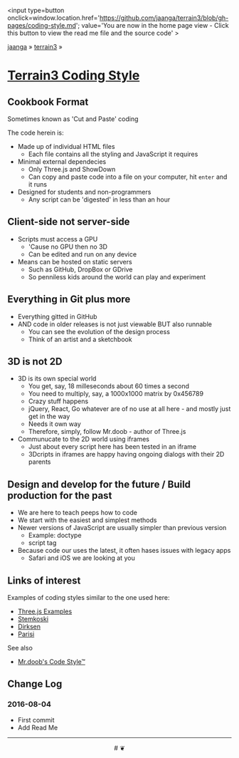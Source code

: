<span style=display:none; >[You are now in a GitHub source code view - click this link to view the home page]
( http://jaanga.github.io/terrain3/#coding-style.md "View file as a web page." )</span>
<input type=button onclick=window.location.href='https://github.com/jaanga/terrain3/blob/gh-pages/coding-style.md'; 
value='You are now in the home page view - Click this button to view the read me file and the source code' >

[jaanga]( https://jaanga.github.io ) &raquo; [terrain3]( http://fgx.github.io/terrain3/  ) &raquo;

[Terrain3 Coding Style]( http://jaanga.github.io/terrain3/#coding-style.md )
===


## Cookbook Format

Sometimes known as 'Cut and Paste' coding

The code herein is:

* Made up of individual HTML files
	* Each file contains all the styling and JavaScript it requires
* Minimal external dependecies
	* Only Three.js and ShowDown
	* Can copy and paste code into a file on your computer, hit `enter` and it runs
* Designed for students and non-programmers
	* Any script can be 'digested' in less than an hour


## Client-side not server-side

* Scripts must access a GPU
	* 'Cause no GPU then no 3D
	* Can be edited and run on any device
* Means can be hosted on static servers
	* Such as GitHub, DropBox or GDrive
	* So penniless kids around the world can play and experiment


## Everything in Git plus more

* Everything gitted in GitHub
* AND code in older releases is not just viewable BUT also runnable
	* You can see the evolution of the design process
	* Think of an artist and a sketchbook

## 3D is not 2D

* 3D is its own special world
	* You get, say, 18 milleseconds about 60 times a second
	* You need to multiply, say, a 1000x1000 matrix by 0x456789
	* Crazy stuff happens
	* jQuery, React, Go whatever are of no use at all here - and mostly just get in the way
	* Needs it own way
	* Therefore, simply, follow Mr.doob - author of Three.js
* Communucate to the 2D world using iframes
	* Just about every script here has been tested in an iframe
	* 3Dcripts in iframes are happy having ongoing dialogs with their 2D parents

## Design and develop for the future / Build production for the past

* We are here to teach peeps how to code
* We start with the easiest and simplest methods
* Newer versions of JavaScript are usually simpler than previous version
	* Example: doctype
	* script tag
* Because code our uses the latest, it often hases issues with legacy apps
	* Safari and iOS we are looking at you


 
## Links of interest

Examples of coding styles similar to the one used here:

* [Three.js Examples]( http://threejs.org/examples/ )
* [Stemkoski]( http://stemkoski.github.io/Three.js/ )
* [Dirksen ]( http://www.smartjava.org/content/all-109-examples-my-book-threejs-threejs-version-r63 )
* [Parisi]( https://github.com/tparisi/WebGLBook )

See also

* [Mr.doob's Code Style™]( https://github.com/mrdoob/three.js/wiki/Mr.doob's-Code-Style%E2%84%A2 )



## Change Log

### 2016-08-04

* First commit
* Add Read Me


***

<center title='FGx ~ a place to fly' >
# <a href=javascript:window.scrollTo(0,0); style=text-decoration:none; > ❦ </a>
</center>
